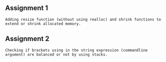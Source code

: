## Assignment 1
	Adding resize function (without using realloc) and shrink functions to extend or shrink allocated memory.

## Assignment 2
	Checking if brackets using in the string expression (commandline argument) are balanced or not by using stacks.
